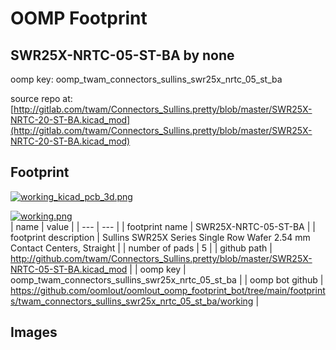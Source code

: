 # OOMP Footprint  
## SWR25X-NRTC-05-ST-BA  by none  
  
oomp key: oomp_twam_connectors_sullins_swr25x_nrtc_05_st_ba  
  
source repo at: [http://gitlab.com/twam/Connectors_Sullins.pretty/blob/master/SWR25X-NRTC-20-ST-BA.kicad_mod](http://gitlab.com/twam/Connectors_Sullins.pretty/blob/master/SWR25X-NRTC-20-ST-BA.kicad_mod)  
## Footprint  
  
[![working_kicad_pcb_3d.png](working_kicad_pcb_3d_600.png)](working_kicad_pcb_3d.png)  
  
[![working.png](working_600.png)](working.png)  
| name | value | 
| --- | --- | 
| footprint name | SWR25X-NRTC-05-ST-BA | 
| footprint description | Sullins SWR25X Series Single Row Wafer 2.54 mm Contact Centers, Straight | 
| number of pads | 5 | 
| github path | http://github.com/twam/Connectors_Sullins.pretty/blob/master/SWR25X-NRTC-05-ST-BA.kicad_mod | 
| oomp key | oomp_twam_connectors_sullins_swr25x_nrtc_05_st_ba | 
| oomp bot github | https://github.com/oomlout/oomlout_oomp_footprint_bot/tree/main/footprints/twam_connectors_sullins_swr25x_nrtc_05_st_ba/working | 
## Images  
